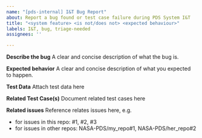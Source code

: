 ```yaml
---
name: "[pds-internal] I&T Bug Report"
about: Report a bug found or test case failure during PDS System I&T
title: "<system feature> <is not/does not> <expected behaviour>"
labels: I&T, bug, triage-needed
assignees: ''

---
```


**Describe the bug**
A clear and concise description of what the bug is.

**Expected behavior**
A clear and concise description of what you expected to happen.

**Test Data**
Attach test data here

**Related Test Case(s)**
Document related test cases here

**Related issues**
Reference relates issues here, e.g.
* for issues in this repo: #1, #2, #3
* for issues in other repos: NASA-PDS/my_repo#1, NASA-PDS/her_repo#2
